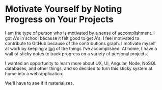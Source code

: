 Motivate Yourself by Noting Progress on Your Projects
========

I am the type of person who is motivated by a sense of accomplishment. I got A's
in school because it felt good to get A's. I feel motivated to contribute to
GitHub because of the contributions graph. I motivate myself at work by keeping
a [log](https://coderwall.com/p/nudgba) of the things I've accomplished. At
home, I have a wall of sticky notes to track progress on a variety of personal
projects.

I wanted an opportunity to learn more about UX, UI, Angular, Node, NoSQL
databases, and other things, and so decided to turn this sticky system at home
into a web application.

We'll have to see if it materializes.
